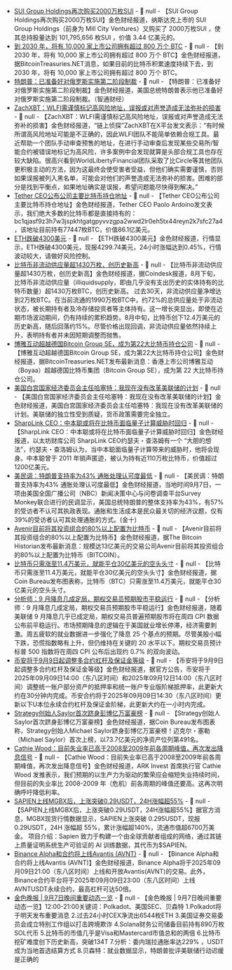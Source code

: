 - [SUI Group Holdings再次购买2000万枚SUI](https://x.com/CoinDesk/status/1964740495688552955) - 📰 null - 【SUI Group Holdings再次购买2000万枚SUI】金色财经报道，纳斯达克上市的 SUI Group Holdings（前身为 Mill City Ventures）又购买了 2000万枚SUI ，使其总持股量达到 101,795,656 枚SUI ，价值 3.44 亿美元的。
- [到 2030 年，将有 10,000 家上市公司拥有超过 800 万个 BTC](https://x.com/BTCtreasuries/status/1964727865087295793) - 📰 null - 【到 2030 年，将有 10,000 家上市公司拥有超过 800 万个 BTC】金色财经报道，据BitcoinTreasuries.NET消息，如果目前的比特币积累速度持续下去，到 2030 年，将有 10,000 家上市公司拥有超过 800 万个 BTC。
- [特朗普：已准备好对俄罗斯实施第二阶段制裁]() - 📰 null - 【特朗普：已准备好对俄罗斯实施第二阶段制裁】金色财经报道，美国总统特朗普表示他已准备好对俄罗斯实施第二阶段制裁。（智通财经）
- [ZachXBT：WLFI需谨慎标记高风险地址，误报或对声誉造成无法弥补的损害](https://x.com/zachxbt/status/1964228364908319129) - 📰 null - 【ZachXBT：WLFI需谨慎标记高风险地址，误报或对声誉造成无法弥补的损害】金色财经报道，“链上侦探”ZachXBT在X平台发文表示：“有时候所谓高风险地址可能是不正确的，因此WLFI团队不能简单依赖合规工具。最近帮助一个团队手动审查预售的地址，在进行手动审查后发现某些交易所/智能合约被错误地标记为高风险，许多案例中会发现就算是头部合规工具也存在较大缺陷。很高兴看到WorldLibertyFinancial团队采取了比Circle等其他团队更积极主动的方法，因为这最终会使受害者受益，但他们确实需要谨慎，否则如果误报被列入黑名单，可能会对他们的声誉造成无法弥补的损害。困难的部分是找到平衡点，如果地址确实是误报，希望问题能尽快得到解决。”
- [Tether CEO公布公司主要比特币持仓地址](https://x.com/paoloardoino/status/1964711407527788939) - 📰 null - 【Tether CEO公布公司主要比特币持仓地址】金色财经报道，Tether CEO Paolo Ardoino发文表示，我们绝大多数的比特币都是直接持有的：bc1qjasf9z3h7w3jspkhtgatgpyvvzgpa2wwd2lr0eh5tx44reyn2k7sfc27a4，该地址目前持有77447枚BTC，价值86.1亿美元。
- [ETH跌破4300美元]() - 📰 null - 【ETH跌破4300美元】金色财经报道，行情显示，ETH跌破4300美元，现报4299.74美元，24小时涨幅达到0.45%，行情波动较大，请做好风险控制。
- [比特币非流动供应量超1430万枚，创历史新高](https://www.coindesk.com/markets/2025/09/07/bitcoin-illiquid-supply-hits-record-14-3m-as-long-term-holders-continue-to-accumulate) - 📰 null - 【比特币非流动供应量超1430万枚，创历史新高】金色财经报道，据Coindesk报道，8月下旬，比特币非流动供应量（illiquidsupply，即由几乎没有支出历史的实体持有的比特币数量）超1430万枚BTC，创历史新高。 
过去30天，非流动供应量净增达到2万枚BTC。在当前流通的1990万枚BTC中，约72%的总供应量处于非流动状态，被长期持有者及冷存储投资者等主体持有。这一增长突显出，即使在近期市场波动期间，仍有持续的累积趋势。8月中旬，比特币创下12.4万美元的历史新高，随后回落约15%。尽管价格出现回调，非流动供应量依然持续上升，表明持有者并未因短期调整而抛售。
- [博雅互动超越德国Bitcoin Group SE，成为第22大比特币持仓公司]() - 📰 null - 【博雅互动超越德国Bitcoin Group SE，成为第22大比特币持仓公司】金色财经报道，据BitcoinTreasuries.NET发布最新消息：香港上市公司博雅互动（Boyaa）超越德国比特币集团（Bitcoin Group SE），成为第 22 大比特币持仓公司。
- [美国白宫国家经济委员会主任哈塞特：我现在没有改革美联储的计划]() - 📰 null - 【美国白宫国家经济委员会主任哈塞特：我现在没有改革美联储的计划】金色财经报道，美国白宫国家经济委员会主任哈塞特：我现在没有改革美联储的计划。美联储的独立性受到质疑，货币政策需要完全独立。
- [SharpLink CEO：中本聪或将在比特币面临量子计算威胁时回归](https://decrypt.co/338325/why-sharplinks-ceo-thinks-bitcoin-creator-satoshi-nakamoto-return) - 📰 null - 【SharpLink CEO：中本聪或将在比特币面临量子计算威胁时回归】金色财经报道，以太坊财库公司 SharpLink CEO约瑟夫・查洛姆有一个 “大胆的想法”，约瑟夫・查洛姆认为，当中本聪面临量子计算带来的威胁时，他将会现身。中本聪曾于 2011 年销声匿迹，被认为持有近110万枚比特币，价值超过1200亿美元。
- [美民调：特朗普支持率为43% 通胀处理认可度最低]() - 📰 null - 【美民调：特朗普支持率为43% 通胀处理认可度最低】金色财经报道，当地时间9月7日，一项由美国全国广播公司（NBC）新闻决策中心与问卷调查平台Survey Monkey联合进行的民调显示，美国总统特朗普的整体支持率为43%，有57%的受访者不认可其执政表现。通胀和生活成本是民众最关切的经济议题，仅有39%的受访者认可其处理通胀的方式。(金十)
- [Avenir目前将其投资组合的80%以上配置为比特币]() - 📰 null - 【Avenir目前将其投资组合的80%以上配置为比特币】金色财经报道，据The Bitcoin Historian发布最新消息：规模达13亿美元的交易公司Avenir目前将其投资组合的80%以上配置为比特币（BITCOIN）。
- [比特币只需涨至11.4万美元，就能平仓30亿美元的空头头寸]() - 📰 null - 【比特币只需涨至11.4万美元，就能平仓30亿美元的空头头寸】金色财经报道，据Coin Bureau发布图表称，比特币（BTC）只需涨至11.4万美元，就能平仓30亿美元的空头头寸。
- [分析师：9 月降息几成定局，期权交易员预期股市平稳运行]() - 📰 null - 【分析师：9 月降息几成定局，期权交易员预期股市平稳运行】金色财经报道，随着美联储 9 月降息几乎已成定局，期权交易员普遍预期股市将在周四 CPI 数据公布前平稳运行。市场预期降息的逻辑在于美国就业增长停滞，经济需要刺激。周五疲软的就业数据进一步强化了降息 25 个基点的预期。尽管美股小幅下跌，恐慌指数略有上升，但仍维持在关键的 20 水平以下。期权交易员预计标普 500 指数将在周四 CPI 公布后出现约 0.7% 的双向波动。
- [币安将于9月9日起调整多合约杠杆及保证金等级]() - 📰 null - 【币安将于9月9日起调整多合约杠杆及保证金等级】金色财经报道，据官方公告，币安将于2025年09月09日14:00（东八区时间）和2025年09月12日14:00（东八区时间）调整统一账户部分资产的抵押率和统一账户专业版阶梯抵押率，此更新大约在30分钟内完成。币安合约将于2025年09月09日14:30（东八区时间）更新以下U本位永续合约杠杆及保证金阶梯，此更新大约在一小时内完成。
- [Strategy创始人Saylor首次跻身彭博亿万富豪榜]() - 📰 null - 【Strategy创始人Saylor首次跻身彭博亿万富豪榜】金色财经报道，据Coin Bureau发布图表称，Strategy创始人Michael Saylor跻身彭博亿万富豪榜！迈克尔・塞勒（Michael Saylor）首次上榜，以73.7亿美元的净资产位列第491名。
- [Cathie Wood：目前失业率已高于2008至2009年前各周期峰值，再次发出降息信号](https://x.com/CathieDWood/status/1964559443196334568) - 📰 null - 【Cathie Wood：目前失业率已高于2008至2009年前各周期峰值，再次发出降息信号】金色财经报道，ARK Invest 首席执行官 Cathie Wood 发推表示，我们预期的以生产力为驱动的繁荣应会缩短失业持续时间，但目前的失业率比 2008-2009 年（危机）前各周期的峰值还要高。这再次明确呼吁降低利率。
- [SAPIEN上线MGBX后，上涨突破0.29USDT，24H涨幅超55%](https://www.mgbx.com/spot/trade/SPIEN_USDT) - 📰 null - 【SAPIEN上线MGBX后，上涨突破0.29USDT，24H涨幅超55%】据官方消息，MGBX现货行情数据显示，SAPIEN上涨突破 0.295USDT，现报 0.29USDT，24H 涨幅超 55%，累计涨幅超140%，流通市值超6700万美金。 
 项目介绍：Sapien 致力于构建一个由全球贡献者组成的网络，通过其链上质量证明系统生产可验证的 AI 训练数据，其代币为$SAPIEN。
- [Binance Alpha和合约将上线Avantis (AVNT)]() - 📰 null - 【Binance Alpha和合约将上线Avantis (AVNT)】金色财经报道，Binance Alpha将于2025年09月09日21:00（东八区时间）上线和开放Avantis(AVNT)的交易。此外，Binance合约平台将于2025年09月09日23:00（东八区时间）上线AVNTUSDT永续合约，最高杠杆可达50倍。
- [金色晚报 | 9月7日晚间重要动态一览]() - 📰 null - 【金色晚报 | 9月7日晚间重要动态一览】12:00-21:00关键词：Polkadot、美国SEC、贝森特 
1.Polkadot将于明天发布重要消息 
2.过去24小时CEX净流出6544枚ETH 
3.美国证券交易委员会成立特别工作组以打击跨境欺诈 
4.Solana财务公司储备目前持有890万枚SOL代币 
5.比特币的市值几乎是Visa和Mastercard市值总和的两倍 
6.比特币挖矿难度创下历史新高，突破134T 
7.分析：委内瑞拉通胀率达229% ，USDT成为当地首选结算方式 
8.贝森特：就业数据显示，特朗普批评美联储行动迟缓是正确的
